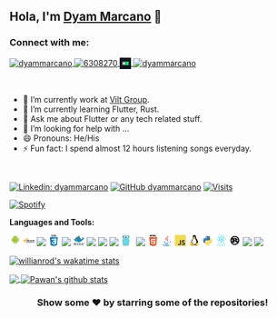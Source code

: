 ## Hola, I'm [Dyam Marcano](https://dyammarcano.github.io) 👋

<h3 align="left">Connect with me:</h3>

<p align="left">
  <a href="https://linkedin.com/in/dyammarcano" target="blank">
    <img align="center" src="https://raw.githubusercontent.com/rahuldkjain/github-profile-readme-generator/master/src/images/icons/Social/linked-in-alt.svg" alt="dyammarcano" height="20" width="20" />
  </a>
  <a href="https://stackoverflow.com/users/6308270" target="blank">
    <img align="center" src="https://raw.githubusercontent.com/rahuldkjain/github-profile-readme-generator/master/src/images/icons/Social/stack-overflow.svg" alt="6308270" height="20" width="20" />
  </a>
  <a href="https://www.hackerrank.com/@dyam_marcano" target="blank">
    <img align="center" src="https://github.com/dyammarcano/dyammarcano/blob/main/assets/img/hackerrank_cursor_favicon_480px-300x300.png" alt="@dyam_marcano" height="20" width="20" />
  </a>
  <a href="https://www.github.com/dyammarcano">
    <img align="center" src="https://cdn.jsdelivr.net/npm/simple-icons@v3/icons/github.svg" alt="dyammarcano" height="20" width="20" />
  </a>
</p>
<br/>

- :office: I’m currently work at [Vilt Group](https://www.vilt-group.com).
- 🌱 I’m currently learning Flutter, Rust.
- 💬 Ask me about Flutter or any tech related stuff.
- 🤔 I’m looking for help with ...
- 😄 Pronouns: He/His
- ⚡ Fun fact: I spend almost 12 hours listening songs everyday.

<br/>

[![Linkedin: dyammarcano](https://img.shields.io/badge/-dyammarcano-blue?style=flat-square&logo=Linkedin&logoColor=white&link=https://www.linkedin.com/in/dyammarcano/)](https://www.linkedin.com/in/dyammarcano/)
[![GitHub dyammarcano](https://img.shields.io/github/followers/dyammarcano?style=flat-square)](https://github.com/dyammarcano)
[![Visits](https://komarev.com/ghpvc/?username=dyammarcano&logo=GitHub&label=github%20visits&color=336699&logoColor=white&style=flat-square)](https://github.com/dyammarcano)

[![Spotify](https://spotify-swart.vercel.app/api/spotify)](https://open.spotify.com/user/objfj51gdpsntf26jxa0els9o)

**Languages and Tools:**  

<code><img height="20" src="https://raw.githubusercontent.com/devicons/devicon/master/icons/android/android-original-wordmark.svg"></code>
<code><img height="20" src="https://raw.githubusercontent.com/devicons/devicon/master/icons/amazonwebservices/amazonwebservices-original-wordmark.svg"></code>
<code><img height="20" src="https://www.vectorlogo.zone/logos/gnu_bash/gnu_bash-icon.svg"></code>
<code><img height="20" src="https://raw.githubusercontent.com/devicons/devicon/master/icons/css3/css3-original-wordmark.svg"></code>
<code><img height="20" src="https://www.vectorlogo.zone/logos/dartlang/dartlang-icon.svg"></code>
<code><img height="20" src="https://raw.githubusercontent.com/devicons/devicon/master/icons/docker/docker-original-wordmark.svg"></code>
<code><img height="20" src="https://www.vectorlogo.zone/logos/figma/figma-icon.svg"></code>
<code><img height="20" src="https://www.vectorlogo.zone/logos/firebase/firebase-icon.svg"></code>
<code><img height="20" src="https://www.vectorlogo.zone/logos/flutterio/flutterio-icon.svg"></code>
<code><img height="20" src="https://raw.githubusercontent.com/devicons/devicon/master/icons/go/go-original.svg"></code> 
<code><img height="20" rc="https://www.vectorlogo.zone/logos/graphql/graphql-icon.svg"></code>
<code><img height="20" src="https://www.vectorlogo.zone/logos/heroku/heroku-icon.svg"></code>
<code><img height="20" src="https://raw.githubusercontent.com/devicons/devicon/master/icons/html5/html5-original-wordmark.svg"></code>
<code><img height="20" src="https://raw.githubusercontent.com/devicons/devicon/master/icons/java/java-original.svg"></code>
<code><img height="20" src="https://raw.githubusercontent.com/devicons/devicon/master/icons/javascript/javascript-original.svg"></code>
<code><img height="20" src="https://raw.githubusercontent.com/devicons/devicon/master/icons/linux/linux-original.svg"></code> 
<code><img height="20" src="https://raw.githubusercontent.com/devicons/devicon/master/icons/python/python-original.svg"></code>
<code><img height="20" src="https://raw.githubusercontent.com/devicons/devicon/master/icons/react/react-original-wordmark.svg"></code>
<code><img height="20" src="https://raw.githubusercontent.com/devicons/devicon/master/icons/rust/rust-plain.svg"></code>
<code><img height="20" src="https://raw.githubusercontent.com/detain/svg-logos/780f25886640cef088af994181646db2f6b1a3f8/svg/selenium-logo.svg"></code>
<code><img height="20" src="https://www.vectorlogo.zone/logos/springio/springio-icon.svg"></code> 

[![willianrod's wakatime stats](https://github-readme-stats.vercel.app/api/wakatime?username=dyammarcano&layout=compact)](https://github.com/dyammarcano)

<a href="https://github.com/dyammarcano">
  <img align="center" src="https://github-readme-stats.vercel.app/api/top-langs/?username=dyammarcano&theme=light&hide_langs_below=1" />
</a>
<a href="https://github.com/dyammarcano">
 <img align="center" src="https://github-readme-stats.vercel.app/api?username=dyammarcano&show_icons=true&theme=light&line_height=27" alt="Pawan's github stats"/>
</a>

<!--START_SECTION:activity-->
<!--END_SECTION:activity-->

<div align="center">

### Show some ❤️ by starring some of the repositories!

</div>

<!--**dyammarcano/dyammarcano** is a ✨ _special_ ✨ repository because its `README.md` (this file) appears on your GitHub profile.-->
